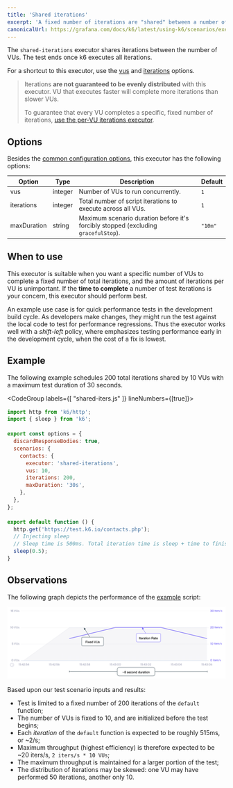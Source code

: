 ```yaml
---
title: 'Shared iterations'
excerpt: 'A fixed number of iterations are "shared" between a number of VUs, and the test ends once all iterations are executed.'
canonicalUrl: https://grafana.com/docs/k6/latest/using-k6/scenarios/executors/shared-iterations/
---
```


The `shared-iterations` executor shares iterations between the number of VUs.
The test ends once k6 executes all iterations.

For a shortcut to this executor, use the [vus](/using-k6/k6-options/reference#vus) and [iterations](/using-k6/k6-options/reference#iterations) options.

<Blockquote mod="note" title="">

Iterations **are not guaranteed to be evenly distributed** with this executor.
VU that executes faster will complete more iterations than slower VUs.

To guarantee that every VU completes a specific, fixed number of iterations, [use the per-VU iterations executor](/using-k6/scenarios/executors/per-vu-iterations).

</Blockquote>


## Options

Besides the [common configuration options](/using-k6/scenarios#options),
this executor has the following options:

| Option        | Type    | Description                                                                        | Default |
| ------------- | ------- | ---------------------------------------------------------------------------------- | ------- |
| vus         | integer | Number of VUs to run concurrently.                                                 | `1`     |
| iterations  | integer | Total number of script iterations to execute across all VUs.                       | `1`     |
| maxDuration | string  | Maximum scenario duration before it's forcibly stopped (excluding `gracefulStop`). | `"10m"` |

## When to use

This executor is suitable when you want a specific number of VUs to complete a fixed
number of total iterations, and the amount of iterations per VU is unimportant.
If the **time to complete** a number of test iterations is your concern, this executor should perform best.

An example use case is for quick performance tests in the development build cycle.
As developers make changes, they might run the test against the local code to test for performance regressions.
Thus the executor works well with a _shift-left_ policy, where emphasizes testing performance early in the development cycle, when the cost of a fix is lowest.

## Example

The following example schedules 200 total iterations shared by 10 VUs with a maximum test duration of 30 seconds.

<CodeGroup labels={[ "shared-iters.js" ]} lineNumbers={[true]}>

```javascript
import http from 'k6/http';
import { sleep } from 'k6';

export const options = {
  discardResponseBodies: true,
  scenarios: {
    contacts: {
      executor: 'shared-iterations',
      vus: 10,
      iterations: 200,
      maxDuration: '30s',
    },
  },
};

export default function () {
  http.get('https://test.k6.io/contacts.php');
  // Injecting sleep
  // Sleep time is 500ms. Total iteration time is sleep + time to finish request.
  sleep(0.5);
}
```

</CodeGroup>

## Observations

The following graph depicts the performance of the [example](#example) script:

![Shared Iterations](./images/shared-iterations.png)

Based upon our test scenario inputs and results:

* Test is limited to a fixed number of 200 iterations of the `default` function;
* The number of VUs is fixed to 10, and are initialized before the test begins;
* Each _iteration_ of the `default` function is expected to be roughly 515ms, or ~2/s;
* Maximum throughput (highest efficiency) is therefore expected to be ~20 iters/s, `2 iters/s * 10 VUs`;
* The maximum throughput is maintained for a larger portion of the test;
* The distribution of iterations may be skewed: one VU may have performed 50 iterations, another only 10.
